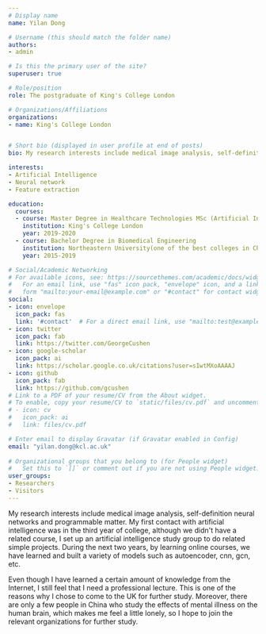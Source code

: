 ```yaml
---
# Display name
name: Yilan Dong

# Username (this should match the folder name)
authors:
- admin

# Is this the primary user of the site?
superuser: true

# Role/position
role: The postgraduate of King's College London

# Organizations/Affiliations
organizations:
- name: King's College London


# Short bio (displayed in user profile at end of posts)
bio: My research interests include medical image analysis, self-definition neural networks and programmable matter

interests:
- Artificial Intelligence
- Neural network
- Feature extraction

education:
  courses:
  - course: Master Degree in Healthcare Technologies MSc (Artificial Intelligence direction)
    institution: King's College London
    year: 2019-2020
  - course: Bachelor Degree in Biomedical Engineering
    institution: Northeastern University(one of the best colleges in China)
    year: 2015-2019

# Social/Academic Networking
# For available icons, see: https://sourcethemes.com/academic/docs/widgets/#icons
#   For an email link, use "fas" icon pack, "envelope" icon, and a link in the
#   form "mailto:your-email@example.com" or "#contact" for contact widget.
social:
- icon: envelope
  icon_pack: fas
  link: '#contact'  # For a direct email link, use "mailto:test@example.org".
- icon: twitter
  icon_pack: fab
  link: https://twitter.com/GeorgeCushen
- icon: google-scholar
  icon_pack: ai
  link: https://scholar.google.co.uk/citations?user=sIwtMXoAAAAJ
- icon: github
  icon_pack: fab
  link: https://github.com/gcushen
# Link to a PDF of your resume/CV from the About widget.
# To enable, copy your resume/CV to `static/files/cv.pdf` and uncomment the lines below.  
# - icon: cv
#   icon_pack: ai
#   link: files/cv.pdf

# Enter email to display Gravatar (if Gravatar enabled in Config)
email: "yilan.dong@kcl.ac.uk"
  
# Organizational groups that you belong to (for People widget)
#   Set this to `[]` or comment out if you are not using People widget.  
user_groups:
- Researchers
- Visitors
---
```


My research interests include medical image analysis, self-definition neural networks and programmable matter. My first contact with artificial intelligence was in the third year of college, although we didn't have a related course, I set up an artificial intelligence study group to do related simple projects. During the next two years, by learning online courses, we have learned and built a variety of models such as autoencoder, cnn, gcn, etc. 

Even though I have learned a certain amount of knowledge from the Internet, I still feel that I need a professional lecture. This is one of the reasons why I chose to come to the UK for further study. Moreover, there are only a few people in China who study the effects of mental illness on the human brain, which makes me feel a little lonely, so I hope to join the relevant organizations for further study.


